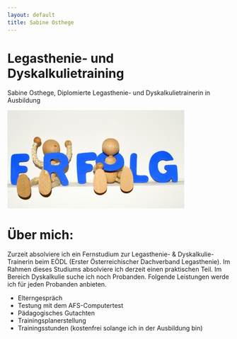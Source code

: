 ```yaml
---
layout: default
title: Sabine Osthege
---
```


# Legasthenie- und Dyskalkulietraining

Sabine Osthege, Diplomierte Legasthenie- und Dyskalkulietrainerin in Ausbildung

<img src="img/banner-bg.jpg" class="img-responsive" alt="alternativtext">


# Über mich:
Zurzeit absolviere ich ein Fernstudium zur Legasthenie- & Dyskalkulie-Trainerin beim EÖDL (Erster Österreichischer Dachverband Legasthenie). Im Rahmen dieses Studiums absolviere ich derzeit einen praktischen Teil.
Im Bereich Dyskalkulie suche ich noch Probanden.
Folgende Leistungen werde ich für jeden Probanden anbieten.
* Elterngespräch
* Testung mit dem AFS-Computertest
* Pädagogisches Gutachten
* Trainingsplanerstellung
* Trainingsstunden (kostenfrei solange ich in der Ausbildung bin)

